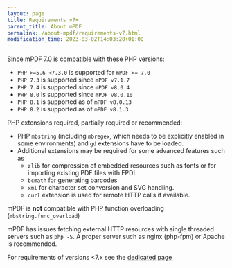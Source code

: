 ```yaml
---
layout: page
title: Requirements v7+
parent_title: About mPDF
permalink: /about-mpdf/requirements-v7.html
modification_time: 2023-03-02T14:03:20+01:00
---
```


Since mPDF 7.0 is compatible with these PHP versions:

- `PHP >=5.6 <7.3.0` is supported for `mPDF >= 7.0`
- `PHP 7.3` is supported since `mPDF v7.1.7`
- `PHP 7.4` is supported since `mPDF v8.0.4`
- `PHP 8.0` is supported since `mPDF v8.0.10`
- `PHP 8.1` is supported as of `mPDF v8.0.13`
- `PHP 8.2` is supported as of `mPDF v8.1.3`

PHP extensions required, partially required or recommended:

* PHP `mbstring` (including `mbregex`, which needs to be explicitly enabled in some environments) and `gd` extensions have to be loaded.
* Additional extensions may be required for some advanced features such as 
  * `zlib` for compression of embedded resources such as fonts or for importing existing PDF files with FPDI
  * `bcmath` for generating barcodes
  * `xml` for character set conversion and SVG handling.
  * `curl` extension is used for remote HTTP calls if available.

mPDF is **not** compatible with PHP function overloading (`mbstring.func_overload`)

mPDF has issues fetching external HTTP resources with single threaded servers such as `php -S`. A proper server such as nginx (php-fpm) or Apache is recommended.

For requirements of versions <7.x see the [dedicated page](https://mpdf.github.io/about-mpdf/requirements-v5.html)

